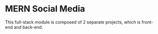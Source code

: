 # MERN Social Media

This full-stack module is composed of 2 separate projects, which is front-end and back-end.  